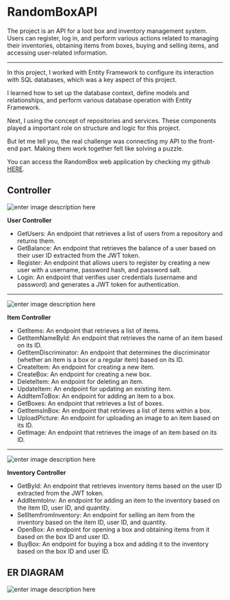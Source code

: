 



# RandomBoxAPI

The project is an API for a loot box and inventory management system. Users can register, log in, and perform various actions related to managing their inventories, obtaining items from boxes, buying and selling items, and accessing user-related information.

---
In this project, I worked with Entity Framework to configure its interaction with SQL databases, which was a key aspect of this project.

I learned how to set up the database context, define models and relationships, and perform various database operation with Entity Framework.

Next, I using the concept of repositories and services. These components played a important role on structure and logic for this project.

But let me tell you, the real challenge was connecting my API to the front-end part. Making them work together felt like solving a puzzle.

You can access the RandomBox web application by checking my github [HERE](https://github.com/slrlwtb2/RandomBoxWebApplication).

## Controller

![enter image description here](https://i.postimg.cc/NG2xfyK3/Screenshot-2023-07-15-173026.png)

**User Controller**

 - GetUsers: An endpoint that retrieves a list of users from a
   repository and returns them.
 - GetBalance: An endpoint that retrieves the balance of a user based on
   their user ID extracted from the JWT token.
 - Register: An endpoint that allows users to register by creating a new
   user with a username, password hash, and password salt.
 - Login: An endpoint that verifies user credentials (username and
   password) and generates a JWT token for authentication.

---
![enter image description here](https://i.postimg.cc/ZKkx9T3C/Screenshot-2023-07-15-173019.png)

**Item Controller**
 - GetItems: An endpoint that retrieves a list of items.
 - GetItemNameById: An endpoint that retrieves the name of an item based
   on its ID.
 - GetItemDiscriminator: An endpoint that determines the discriminator
   (whether an item is a box or a regular item) based on its ID.
 - CreateItem: An endpoint for creating a new item.
 - CreateBox: An endpoint for creating a new box.
 - DeleteItem: An endpoint for deleting an item.
 - UpdateItem: An endpoint for updating an existing item.
 - AddItemToBox: An endpoint for adding an item to a box.
 - GetBoxes: An endpoint that retrieves a list of boxes.
 - GetItemsInBox: An endpoint that retrieves a list of items within a
   box.
 - UploadPicture: An endpoint for uploading an image to an item based on
   its ID.
 - GetImage: An endpoint that retrieves the image of an item based on
   its ID.

---
![enter image description here](https://i.postimg.cc/1t2crSj7/Screenshot-2023-07-15-173005.png)

**Inventory Controller**

 - GetById: An endpoint that retrieves inventory items based on the user
   ID extracted from the JWT token.
 - AddItemtoInv: An endpoint for adding an item to the inventory based
   on the item ID, user ID, and quantity.
 - SellItemfromInventory: An endpoint for selling an item from the
   inventory based on the item ID, user ID, and quantity.
 - OpenBox: An endpoint for opening a box and obtaining items from it
   based on the box ID and user ID.
 - BuyBox: An endpoint for buying a box and adding it to the inventory
   based on the box ID and user ID.

## ER DIAGRAM

![enter image description here](https://i.postimg.cc/L5W5G6pL/imageedit-2-7847646189.png)

